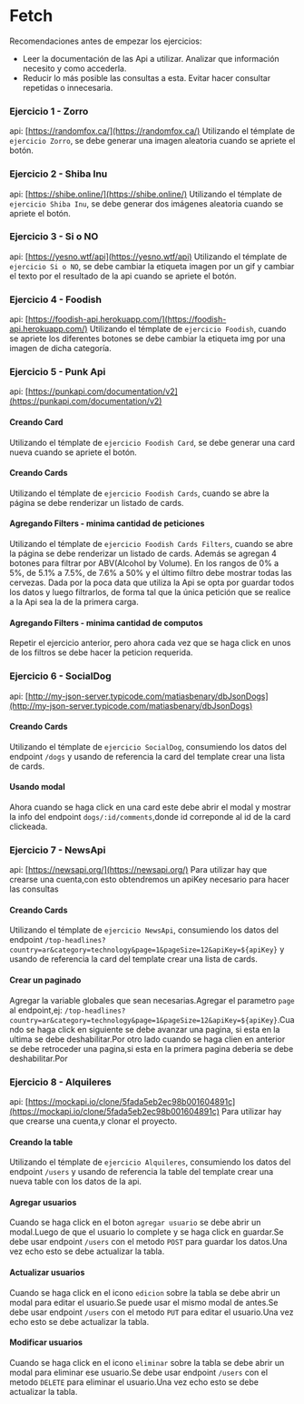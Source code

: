 # Fetch
Recomendaciones antes de empezar los ejercicios:
 * Leer la documentación de las Api a utilizar. Analizar que información necesito y como accederla.
 * Reducir lo más posible las consultas a esta. Evitar hacer consultar repetidas o innecesaria.

### Ejercicio 1 - Zorro
api: [https://randomfox.ca/](https://randomfox.ca/)
Utilizando el témplate de `ejercicio Zorro`, se debe generar una imagen aleatoria cuando se apriete el botón.

### Ejercicio 2 - Shiba Inu
api: [https://shibe.online/](https://shibe.online/)
Utilizando el témplate de `ejercicio Shiba Inu`, se debe generar dos imágenes aleatoria cuando se apriete el botón.

### Ejercicio 3 - Si o NO
api: [https://yesno.wtf/api](https://yesno.wtf/api)
Utilizando el témplate de `ejercicio Si o NO`, se debe cambiar la etiqueta imagen por un gif y cambiar el texto por el resultado de la api cuando se apriete el botón.

### Ejercicio 4 - Foodish
api: [https://foodish-api.herokuapp.com/](https://foodish-api.herokuapp.com/)
Utilizando el témplate de `ejercicio Foodish`, cuando se apriete los diferentes botones se debe cambiar la etiqueta img por una imagen de dicha categoría.

### Ejercicio 5 - Punk Api
api: [https://punkapi.com/documentation/v2](https://punkapi.com/documentation/v2)
#### Creando Card
Utilizando el témplate de `ejercicio Foodish Card`, se debe generar una card nueva cuando se apriete el botón.

#### Creando Cards
Utilizando el témplate de `ejercicio Foodish Cards`, cuando se abre la página se debe renderizar un listado de cards.

#### Agregando Filters - minima cantidad de peticiones
Utilizando el témplate de `ejercicio Foodish Cards Filters`, cuando se abre la página se debe renderizar un listado de cards. Además se agregan 4 botones para filtrar por ABV(Alcohol by Volume). En los rangos de 0% a 5%, de 5.1% a 7.5%, de 7.6% a 50% y el último filtro debe mostrar todas las cervezas. Dada por la poca data que utiliza la Api se opta por guardar todos los datos y luego filtrarlos, de forma tal que la única petición que se realice a la Api sea la de la primera carga. 

#### Agregando Filters - minima cantidad de computos 
Repetir el ejercicio anterior, pero ahora cada vez que se haga click en unos de los filtros se debe hacer la peticion requerida.

### Ejercicio 6 - SocialDog
api: [http://my-json-server.typicode.com/matiasbenary/dbJsonDogs](http://my-json-server.typicode.com/matiasbenary/dbJsonDogs)

#### Creando Cards
Utilizando el témplate de `ejercicio SocialDog`, consumiendo los datos del endpoint `/dogs`  y usando de referencia la card del template crear una lista de cards.

#### Usando modal
Ahora cuando se haga click en una card este debe abrir el modal y mostrar la info del endpoint `dogs/:id/comments`,donde id correponde al id de la card clickeada.

### Ejercicio 7 - NewsApi
api: [https://newsapi.org/](https://newsapi.org/)
Para utilizar hay que crearse una cuenta,con esto obtendremos un apiKey necesario para hacer las consultas

#### Creando Cards
Utilizando el témplate de `ejercicio NewsApi`, consumiendo los datos del endpoint `/top-headlines?country=ar&category=technology&page=1&pageSize=12&apiKey=${apiKey}` y usando de referencia la card del template crear una lista de cards.

#### Crear un paginado
Agregar la variable globales que sean necesarias.Agregar el parametro `page` al endpoint,ej: `/top-headlines?country=ar&category=technology&page=1&pageSize=12&apiKey=${apiKey}`.Cuando se haga click en siguiente se debe avanzar una pagina, si esta en la ultima se debe deshabilitar.Por otro lado cuando se haga clien en anterior se debe retroceder una pagina,si esta en la primera pagina deberia se debe deshabilitar.Por

### Ejercicio 8 - Alquileres
api: [https://mockapi.io/clone/5fada5eb2ec98b001604891c](https://mockapi.io/clone/5fada5eb2ec98b001604891c)
Para utilizar hay que crearse una cuenta,y clonar el proyecto.

#### Creando la table
Utilizando el témplate de `ejercicio Alquileres`, consumiendo los datos del endpoint `/users` y usando de referencia la table del template crear una nueva table con los datos de la api.

#### Agregar usuarios
Cuando se haga click en el boton `agregar usuario` se debe abrir un modal.Luego de que el usuario lo complete y se haga click en guardar.Se debe usar endpoint `/users` con el metodo `POST`  para guardar los datos.Una vez echo esto se debe actualizar la tabla.

#### Actualizar usuarios
Cuando se haga click en el icono `edicion` sobre la tabla se debe abrir un modal para editar el usuario.Se puede usar el mismo modal de antes.Se debe usar endpoint `/users` con el metodo `PUT`  para editar el usuario.Una vez echo esto se debe actualizar la tabla.

#### Modificar usuarios
Cuando se haga click en el icono `eliminar` sobre la tabla se debe abrir un modal para eliminar ese usuario.Se debe usar endpoint `/users` con el metodo `DELETE`  para eliminar el usuario.Una vez echo esto se debe actualizar la tabla.





